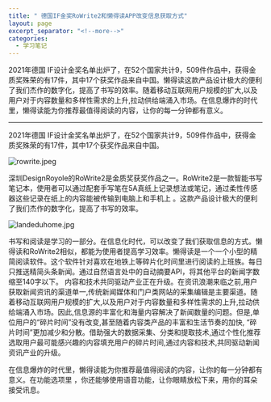 ```yaml
---
title: " 德国IF金奖RoWrite2和懒得读APP改变信息获取方式"
layout: page
excerpt_separator: "<!--more-->"
categories:
  - 学习笔记
---
```

> 
2021年德国 IF设计金奖名单出炉了，在52个国家共计9，509件作品中，获得金质奖殊荣的有17件，其中17个获奖作品来自中国。懒得读这款产品设计极大的便利了我们杰作的数字化，提高了书写的效率。随着移动互联网用户规模的扩大,以及用户对于内容数量和多样性需求的上升,拉动供给端涌入市场。在信息爆炸的时代里，懒得读能为你推荐最值得阅读的内容，让你的每一分钟都有意义。

<!--more-->


---
2021年德国 IF设计金奖名单出炉了，在52个国家共计9，509件作品中，获得金质奖殊荣的有17件，其中17个获奖作品来自中国。

![rowrite.jpeg](/assets/images/rowrite.jpeg)

深圳DesignRoyole的RoWrite2是金质奖获奖作品之一。RoWrite2是一款智能书写笔记本，使用者可以通过配套手写笔在5A真纸上记录想法或笔记，通过柔性传感器这些记录在纸上的内容能被传输到电脑上和手机上 。这款产品设计极大的便利了我们杰作的数字化，提高了书写的效率。

![landeduhome.jpg](/assets/images/landeduhome.jpg)

书写和阅读是学习的一部分。在信息化时代，可以改变了我们获取信息的方式。懒得读和RoWrite2相似，都能为使用者提高学习效率。懒得读是一个一个小型的精简阅读软件。这个软件针对喜欢在地铁上等碎片化时间里进行阅读的上班族。每日只推送精简头条新闻。通过自然语言处中的自动摘要API，将其他平台的新闻字数缩至140字以下。
内容和技术共同驱动产业正在升级。在资讯浪潮来临之前,用户获取新闻资讯的渠道单一,传统新闻媒体和门户类网站的采集编辑是主要渠道。随着移动互联网用户规模的扩大,以及用户对于内容数量和多样性需求的上升,拉动供给端涌入市场。因此,信息源的丰富化和海量内容解决了新闻数量的问题。但是,单位用户的“碎片时间”没有改变,甚至随着内容类产品的丰富和生活节奏的加快, “碎片时间”更加减少和分散。借助强大的数据采集、分类和提取技术,通过个性化推荐选取用户最可能感兴趣的内容填充用户的碎片时间,通过内容和技术,共同驱动新闻资讯产业的升级。

在信息爆炸的时代里，懒得读能为你推荐最值得阅读的内容，让你的每一分钟都有意义。在功能选项里 ，你还能够使用语音功能，让你眼睛放松下来，用你的耳朵接受讯息。